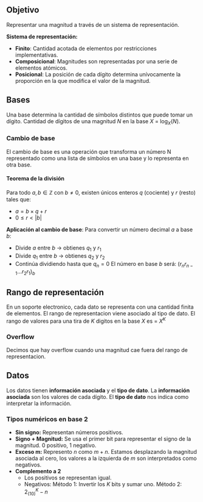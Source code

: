 ## Objetivo
Representar una magnitud a través de un sistema de representación.

**Sistema de representación:**
* **Finito**: Cantidad acotada de elementos por restricciones implementativas.
* **Composicional**: Magnitudes son representadas por una serie de elementos atómicos.
* **Posicional**: La posición de cada dígito determina unívocamente la proporción en la que modifica el valor de la magnitud.

## Bases
Una base determina la cantidad de símbolos distintos que puede tomar un dígito.
Cantidad de dígitos de una magnitud $N$ en la base $X$ =  $\log_{X}(N)$.
### Cambio de base
El cambio de base es una operación que transforma un número N representado como una lista de símbolos en una base y lo representa en otra base.
#### Teorema de la división
Para todo $a, b \in \mathbb{Z}$ con $b \neq 0$, existen únicos enteros $q$ (cociente) y $r$ (resto) tales que:
*  $a = b \times q + r$ 
*  $0 \leq r < |b|$

**Aplicación al cambio de base**: Para convertir un número decimal $a$ a base $b$:
- Divide $a$ entre $b$ $\to$ obtienes $q_{1}$​ y $r_{1}$​
- Divide $q_{1}$​ entre $b$ → obtienes $q_{2}$​ y $r_{2}$​
- Continúa dividiendo hasta que $q_{n} = 0$​
El número en base $b$ será: $(r_{n}r_{n-1}\dots r_{2}r_{1})_{b}$

## Rango de representación
En un soporte electronico, cada dato se representa con una cantidad finita de elementos.
El rango de representacion viene asociado al tipo de dato. El rango de valores para una tira de $K$ digitos en la base $X$ es = $X^K$
### Overflow
Decimos que hay overflow cuando una magnitud cae fuera del rango de representacion.

## Datos
Los datos tienen **información asociada** y el **tipo de dato**.
La **información asociada** son los valores de cada dígito. El **tipo de dato** nos indica como interpretar la información.
### Tipos numéricos en base 2
* **Sin signo:** Representan números positivos.
* **Signo + Magnitud:** Se usa el primer bit para representar el signo de la magnitud. $0$ positivo, $1$ negativo.
* **Exceso m:** Represento $n$ como $m + n$. Estamos desplazando la magnitud asociada al cero, los valores a la izquierda de $m$ son interpretados como negativos.
* **Complemento a 2**
	* Los positivos se representan igual.
	* Negativos:
		Método 1: Invertir los $K$ bits y sumar uno.
		Método 2: $2^K_{(10)} -n$ 